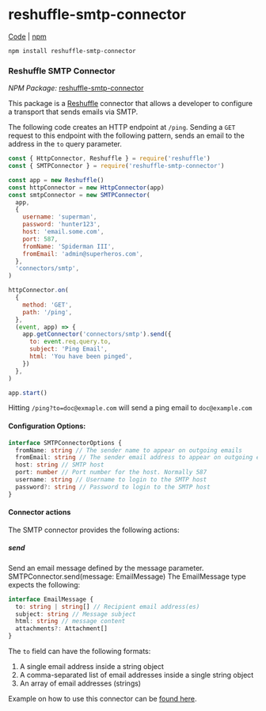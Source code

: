 # reshuffle-smtp-connector

[Code](https://github.com/reshufflehq/reshuffle-smtp-connector) |  [npm](https://www.npmjs.com/package/reshuffle-smtp-connector)

`npm install reshuffle-smtp-connector`

### Reshuffle SMTP Connector


*NPM Package:*  [reshuffle-smtp-connector](https://www.npmjs.com/package/reshuffle-smtp-connector)

This package is a [Reshuffle](http://dev.reshuffle.com) connector that allows a developer to configure a transport that sends emails via SMTP.

The following code creates an HTTP endpoint at `/ping`. Sending a `GET` request to this endpoint with the following pattern, 
sends an email to the address in the `to` query parameter.

```js
const { HttpConnector, Reshuffle } = require('reshuffle')
const { SMTPConnector } = require('reshuffle-smtp-connector')

const app = new Reshuffle()
const httpConnector = new HttpConnector(app)
const smtpConnector = new SMTPConnector(
  app,
  {
    username: 'superman',
    password: 'hunter123',
    host: 'email.some.com',
    port: 587,
    fromName: 'Spiderman III',
    fromEmail: 'admin@superheros.com',
  },
  'connectors/smtp',
)

httpConnector.on(
  {
    method: 'GET',
    path: '/ping',
  },
  (event, app) => {
    app.getConnector('connectors/smtp').send({
      to: event.req.query.to,
      subject: 'Ping Email',
      html: 'You have been pinged',
    })
  },
)

app.start()
```

Hitting `/ping?to=doc@exmaple.com` will send a ping email to `doc@example.com`


#### Configuration Options:
```typescript
interface SMTPConnectorOptions {
  fromName: string // The sender name to appear on outgoing emails
  fromEmail: string // The sender email address to appear on outgoing emails
  host: string // SMTP host
  port: number // Port number for the host. Normally 587
  username: string // Username to login to the SMTP host
  password?: string // Password to login to the SMTP host
}
```

#### Connector actions
The SMTP connector provides the following actions:

##### send
Send an email message defined by the message parameter.
SMTPConnector.send(message: EmailMessage)
The EmailMessage type expects the following:

```typescript
interface EmailMessage {
  to: string | string[] // Recipient email address(es)
  subject: string // Message subject
  html: string // message content
  attachments?: Attachment[]
}
```
The `to` field can have the following formats:
1. A single email address inside a string object
2. A comma-separated list of email addresses inside a single string object
3. An array of email addresses (strings) 

Example on how to use this connector can be [found here](https://github.com/reshufflehq/reshuffle/tree/master/examples/email).